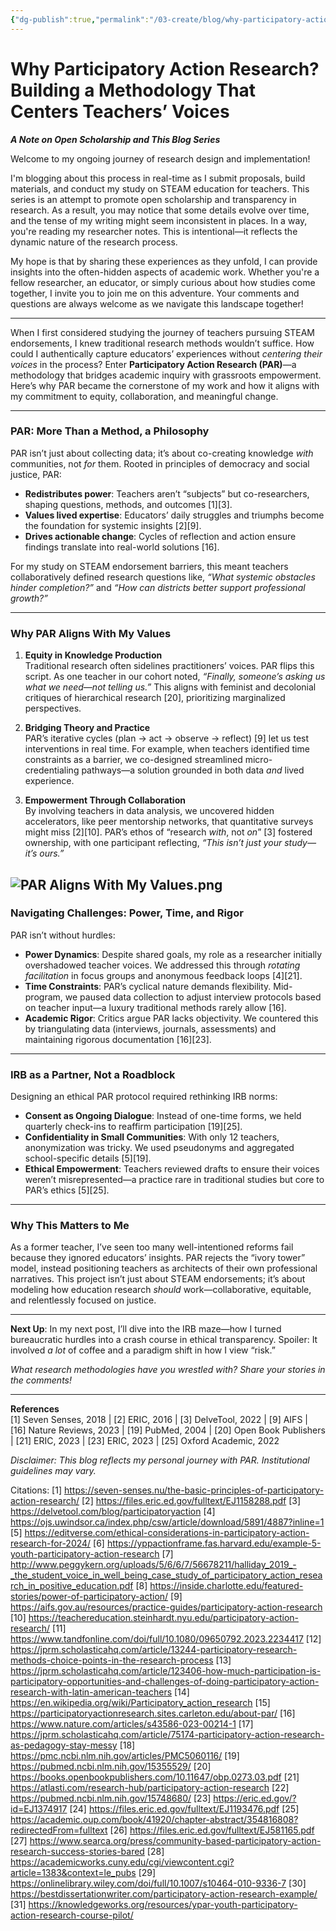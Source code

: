 ```yaml
---
{"dg-publish":true,"permalink":"/03-create/blog/why-participatory-action-research-building-a-methodology-that-centers-teachers-voices/","title":"Why Participatory Action Research","tags":["steam","research","bcsd-steam","open-scholarship"]}
---
```


# Why Participatory Action Research? Building a Methodology That Centers Teachers’ Voices

**_A Note on Open Scholarship and This Blog Series_**

Welcome to my ongoing journey of research design and implementation!

I'm blogging about this process in real-time as I submit proposals, build materials, and conduct my study on STEAM education for teachers. This series is an attempt to promote open scholarship and transparency in research. As a result, you may notice that some details evolve over time, and the tense of my writing might seem inconsistent in places. In a way, you're reading my researcher notes. This is intentional—it reflects the dynamic nature of the research process.

My hope is that by sharing these experiences as they unfold, I can provide insights into the often-hidden aspects of academic work. Whether you're a fellow researcher, an educator, or simply curious about how studies come together, I invite you to join me on this adventure. Your comments and questions are always welcome as we navigate this landscape together!

--- 

When I first considered studying the journey of teachers pursuing STEAM endorsements, I knew traditional research methods wouldn’t suffice. How could I authentically capture educators’ experiences without *centering their voices* in the process? Enter **Participatory Action Research (PAR)**—a methodology that bridges academic inquiry with grassroots empowerment. Here’s why PAR became the cornerstone of my work and how it aligns with my commitment to equity, collaboration, and meaningful change.  

---

### **PAR: More Than a Method, a Philosophy**  
PAR isn’t just about collecting data; it’s about co-creating knowledge *with* communities, not *for* them. Rooted in principles of democracy and social justice, PAR:  
- **Redistributes power**: Teachers aren’t “subjects” but co-researchers, shaping questions, methods, and outcomes [1][3].  
- **Values lived expertise**: Educators’ daily struggles and triumphs become the foundation for systemic insights [2][9].  
- **Drives actionable change**: Cycles of reflection and action ensure findings translate into real-world solutions [16].  

For my study on STEAM endorsement barriers, this meant teachers collaboratively defined research questions like, *“What systemic obstacles hinder completion?”* and *“How can districts better support professional growth?”*  

---

### **Why PAR Aligns With My Values**  
1. **Equity in Knowledge Production**  
   Traditional research often sidelines practitioners’ voices. PAR flips this script. As one teacher in our cohort noted, *“Finally, someone’s asking us what we need—not telling us.”* This aligns with feminist and decolonial critiques of hierarchical research [20], prioritizing marginalized perspectives.  

2. **Bridging Theory and Practice**  
   PAR’s iterative cycles (plan → act → observe → reflect) [9] let us test interventions in real time. For example, when teachers identified time constraints as a barrier, we co-designed streamlined micro-credentialing pathways—a solution grounded in both data *and* lived experience.  

3. **Empowerment Through Collaboration**  
   By involving teachers in data analysis, we uncovered hidden accelerators, like peer mentorship networks, that quantitative surveys might miss [2][10]. PAR’s ethos of “research *with*, not *on*” [3] fostered ownership, with one participant reflecting, *“This isn’t just your study—it’s ours.”*  
   
![PAR Aligns With My Values.png](/img/user/04%20META/%F0%9F%94%97%20Assets/PAR%20Aligns%20With%20My%20Values.png)
---

### **Navigating Challenges: Power, Time, and Rigor**  
PAR isn’t without hurdles:  
- **Power Dynamics**: Despite shared goals, my role as a researcher initially overshadowed teacher voices. We addressed this through *rotating facilitation* in focus groups and anonymous feedback loops [4][21].  
- **Time Constraints**: PAR’s cyclical nature demands flexibility. Mid-program, we paused data collection to adjust interview protocols based on teacher input—a luxury traditional methods rarely allow [16].  
- **Academic Rigor**: Critics argue PAR lacks objectivity. We countered this by triangulating data (interviews, journals, assessments) and maintaining rigorous documentation [16][23].  

---

### **IRB as a Partner, Not a Roadblock**  
Designing an ethical PAR protocol required rethinking IRB norms:  
- **Consent as Ongoing Dialogue**: Instead of one-time forms, we held quarterly check-ins to reaffirm participation [19][25].  
- **Confidentiality in Small Communities**: With only 12 teachers, anonymization was tricky. We used pseudonyms and aggregated school-specific details [5][19].  
- **Ethical Empowerment**: Teachers reviewed drafts to ensure their voices weren’t misrepresented—a practice rare in traditional studies but core to PAR’s ethics [5][25].  

---

### **Why This Matters to Me**  
As a former teacher, I’ve seen too many well-intentioned reforms fail because they ignored educators’ insights. PAR rejects the “ivory tower” model, instead positioning teachers as architects of their own professional narratives. This project isn’t just about STEAM endorsements; it’s about modeling how education research *should* work—collaborative, equitable, and relentlessly focused on justice.  

---

**Next Up**: In my next post, I’ll dive into the IRB maze—how I turned bureaucratic hurdles into a crash course in ethical transparency. Spoiler: It involved *a lot* of coffee and a paradigm shift in how I view “risk.”  

*What research methodologies have you wrestled with? Share your stories in the comments!*  

---  
**References**  
[1] Seven Senses, 2018 | [2] ERIC, 2016 | [3] DelveTool, 2022 | [9] AIFS | [16] Nature Reviews, 2023 | [19] PubMed, 2004 | [20] Open Book Publishers | [21] ERIC, 2023 | [23] ERIC, 2023 | [25] Oxford Academic, 2022  

*Disclaimer: This blog reflects my personal journey with PAR. Institutional guidelines may vary.*

Citations:
[1] https://seven-senses.nu/the-basic-principles-of-participatory-action-research/
[2] https://files.eric.ed.gov/fulltext/EJ1158288.pdf
[3] https://delvetool.com/blog/participatoryaction
[4] https://ojs.uwindsor.ca/index.php/csw/article/download/5891/4887?inline=1
[5] https://editverse.com/ethical-considerations-in-participatory-action-research-for-2024/
[6] https://yppactionframe.fas.harvard.edu/example-5-youth-participatory-action-research
[7] http://www.peggykern.org/uploads/5/6/6/7/56678211/halliday_2019_-_the_student_voice_in_well_being_case_study_of_participatory_action_research_in_positive_education.pdf
[8] https://inside.charlotte.edu/featured-stories/power-of-participatory-action/
[9] https://aifs.gov.au/resources/practice-guides/participatory-action-research
[10] https://teachereducation.steinhardt.nyu.edu/participatory-action-research/
[11] https://www.tandfonline.com/doi/full/10.1080/09650792.2023.2234417
[12] https://jprm.scholasticahq.com/article/13244-participatory-research-methods-choice-points-in-the-research-process
[13] https://jprm.scholasticahq.com/article/123406-how-much-participation-is-participatory-opportunities-and-challenges-of-doing-participatory-action-research-with-latin-american-teachers
[14] https://en.wikipedia.org/wiki/Participatory_action_research
[15] https://participatoryactionresearch.sites.carleton.edu/about-par/
[16] https://www.nature.com/articles/s43586-023-00214-1
[17] https://jprm.scholasticahq.com/article/75174-participatory-action-research-as-pedagogy-stay-messy
[18] https://pmc.ncbi.nlm.nih.gov/articles/PMC5060116/
[19] https://pubmed.ncbi.nlm.nih.gov/15355529/
[20] https://books.openbookpublishers.com/10.11647/obp.0273.03.pdf
[21] https://atlasti.com/research-hub/participatory-action-research
[22] https://pubmed.ncbi.nlm.nih.gov/15748680/
[23] https://eric.ed.gov/?id=EJ1374917
[24] https://files.eric.ed.gov/fulltext/EJ1193476.pdf
[25] https://academic.oup.com/book/41920/chapter-abstract/354816808?redirectedFrom=fulltext
[26] https://files.eric.ed.gov/fulltext/EJ581165.pdf
[27] https://www.searca.org/press/community-based-participatory-action-research-success-stories-bared
[28] https://academicworks.cuny.edu/cgi/viewcontent.cgi?article=1383&context=le_pubs
[29] https://onlinelibrary.wiley.com/doi/full/10.1007/s10464-010-9336-7
[30] https://bestdissertationwriter.com/participatory-action-research-example/
[31] https://knowledgeworks.org/resources/ypar-youth-participatory-action-research-course-pilot/

